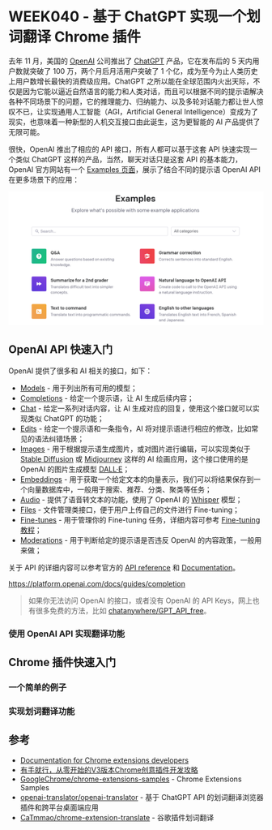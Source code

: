 # WEEK040 - 基于 ChatGPT 实现一个划词翻译 Chrome 插件

去年 11 月，美国的 [OpenAI](https://openai.com/) 公司推出了 [ChatGPT](https://chat.openai.com/) 产品，它在发布后的 5 天内用户数就突破了 100 万，两个月后月活用户突破了 1 个亿，成为至今为止人类历史上用户数增长最快的消费级应用。ChatGPT 之所以能在全球范围内火出天际，不仅是因为它能以逼近自然语言的能力和人类对话，而且可以根据不同的提示语解决各种不同场景下的问题，它的推理能力、归纳能力、以及多轮对话能力都让世人惊叹不已，让实现通用人工智能（AGI，Artificial General Intelligence）变成为了现实，也意味着一种新型的人机交互接口由此诞生，这为更智能的 AI 产品提供了无限可能。

很快，OpenAI 推出了相应的 API 接口，所有人都可以基于这套 API 快速实现一个类似 ChatGPT 这样的产品，当然，聊天对话只是这套 API 的基本能力，OpenAI 官方网站有一个 [Examples 页面](https://platform.openai.com/examples)，展示了结合不同的提示语 OpenAI API 在更多场景下的应用：

![](./images/chatgpt-examples.png)

## OpenAI API 快速入门

OpenAI 提供了很多和 AI 相关的接口，如下：

* [Models](https://platform.openai.com/docs/api-reference/models) - 用于列出所有可用的模型；
* [Completions](https://platform.openai.com/docs/api-reference/completions) - 给定一个提示语，让 AI 生成后续内容；
* [Chat](https://platform.openai.com/docs/api-reference/chat) - 给定一系列对话内容，让 AI 生成对应的回复，使用这个接口就可以实现类似 ChatGPT 的功能；
* [Edits](https://platform.openai.com/docs/api-reference/edits) - 给定一个提示语和一条指令，AI 将对提示语进行相应的修改，比如常见的语法纠错场景； 
* [Images](https://platform.openai.com/docs/api-reference/images) - 用于根据提示语生成图片，或对图片进行编辑，可以实现类似于 [Stable Diffusion](https://github.com/CompVis/stable-diffusion) 或 [Midjourney](https://www.midjourney.com/home/) 这样的 AI 绘画应用，这个接口使用的是 OpenAI 的图片生成模型 [DALL·E](https://platform.openai.com/docs/models/dall-e)；
* [Embeddings](https://platform.openai.com/docs/api-reference/embeddings) - 用于获取一个给定文本的向量表示，我们可以将结果保存到一个向量数据库中，一般用于搜索、推荐、分类、聚类等任务；
* [Audio](https://platform.openai.com/docs/api-reference/audio) - 提供了语音转文本的功能，使用了 OpenAI 的 [Whisper](https://openai.com/research/whisper) 模型；
* [Files](https://platform.openai.com/docs/api-reference/files) - 文件管理类接口，便于用户上传自己的文件进行 Fine-tuning；
* [Fine-tunes](https://platform.openai.com/docs/api-reference/fine-tunes) - 用于管理你的 Fine-tuning 任务，详细内容可参考 [Fine-tuning 教程](https://platform.openai.com/docs/guides/fine-tuning)；
* [Moderations](https://platform.openai.com/docs/api-reference/moderations) - 用于判断给定的提示语是否违反 OpenAI 的内容政策，一般用来做；

关于 API 的详细内容可以参考官方的 [API reference](https://platform.openai.com/docs/api-reference) 和 [Documentation](https://platform.openai.com/docs/introduction)。

https://platform.openai.com/docs/guides/completion

> 如果你无法访问 OpenAI 的接口，或者没有 OpenAI 的 API Keys，网上也有很多免费的方法，比如 [chatanywhere/GPT_API_free](https://github.com/chatanywhere/GPT_API_free)。

### 使用 OpenAI API 实现翻译功能

## Chrome 插件快速入门

### 一个简单的例子

### 实现划词翻译功能

## 参考

* [Documentation for Chrome extensions developers](https://developer.chrome.com/docs/extensions/)
* [有手就行，从零开始的V3版本Chrome创意插件开发攻略](https://juejin.cn/post/7121653349669142565)
* [GoogleChrome/chrome-extensions-samples](https://github.com/GoogleChrome/chrome-extensions-samples) - Chrome Extensions Samples
* [openai-translator/openai-translator](https://github.com/openai-translator/openai-translator) - 基于 ChatGPT API 的划词翻译浏览器插件和跨平台桌面端应用
* [CaTmmao/chrome-extension-translate](https://github.com/CaTmmao/chrome-extension-translate) - 谷歌插件划词翻译
